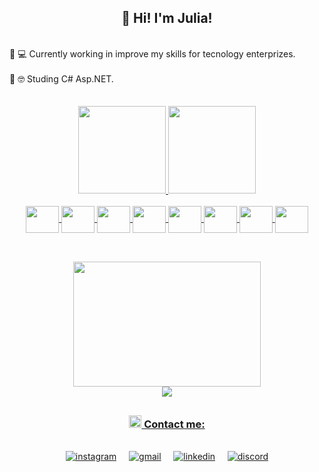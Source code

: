 
<h2 align="center">🌈 Hi! I'm Julia! </h2>
<br>

 <div align="left">
  🔸 💻 Currently working in improve my skills for tecnology enterprizes.<br><br>
  🔸 🤓 Studing C# Asp.NET.
 
 </div> 
<br>
<br>
<div align="center" >
  <a href="https://github.com/JuliaSSoares">
  <img height="140em" src="https://github-readme-stats.vercel.app/api?username=JuliaSSoares&show_icons=true&theme=vision-friendly-dark&include_all_commits=true&count_private=true"/>
  <img height="140em" src="https://github-readme-stats.vercel.app/api/top-langs/?username=JuliaSSoares&layout=compact&langs_count=7&theme=vision-friendly-dark"/>
</div>
  
<br>
  
<div align="center">
  <img align="center" height="43" width="53" src="https://cdn.jsdelivr.net/gh/devicons/devicon/icons/python/python-original.svg" />
  <img align="center" height="43" width="53" src="https://cdn.jsdelivr.net/gh/devicons/devicon/icons/html5/html5-original-wordmark.svg" />
  <img align="center" height="43" width="53" src="https://cdn.jsdelivr.net/gh/devicons/devicon/icons/css3/css3-original-wordmark.svg" />
  <img align="center" height="43" width="53" src="https://cdn.jsdelivr.net/gh/devicons/devicon/icons/javascript/javascript-plain.svg" />
  <img align="center" height="43" width="53" src="https://cdn.jsdelivr.net/gh/devicons/devicon/icons/mysql/mysql-plain.svg" />
 <img align="center" height="43" width="53" src="https://cdn.jsdelivr.net/gh/devicons/devicon/icons/microsoftsqlserver/microsoftsqlserver-plain-wordmark.svg" />
 <img align="center" height="43" width="53" src="https://cdn.jsdelivr.net/gh/devicons/devicon/icons/csharp/csharp-original.svg" />
 <img align="center" height="43" width="53" src="https://cdn.jsdelivr.net/gh/devicons/devicon/icons/dotnetcore/dotnetcore-original.svg" />
</div>

  
##


<br>
  
<div align="center">
  
  <img justify-content= "center" height="200" width="300" src="https://cdn.dribbble.com/users/747795/screenshots/5588411/shot-1.gif" />
  <br>
  <img src="https://github.com/JuliaSSoares/JuliaSSoares/blob/output/github-contribution-grid-snake.svg">
 
</div>
 
 ##
  
 <div align="center"> 
  <h3><img width="20px"  src="https://cdn-icons-png.flaticon.com/512/1370/1370993.png">  Contact me:</h3>
  <br>
    <a href="https://instagram.com/ssoares.julia" ><img alt="instagram" src="https://img.shields.io/badge/Instagram-E4405F?style=for-the-badge&logo=instagram&logoColor=white" target="_blank"></a> &nbsp; 
    &nbsp;
    <a href = "mailto:ssap.julia@gmail.com"><img alt="gmail" src="https://img.shields.io/badge/Gmail-D14836?style=for-the-badge&logo=gmail&logoColor=white"></a>  &nbsp;  &nbsp;
    <a href="https://www.linkedin.com/in/julia-ap-s-soares/" target="_blank"><img alt="linkedin" src="https://img.shields.io/badge/LinkedIn-0077B5?style=for-the-badge&logo=linkedin&logoColor=white" ></a>   &nbsp;  &nbsp;
    <a href ="https://discord.gg/cyd9xdTy"><img alt="discord" src="https://img.shields.io/badge/Discord-7289DA?style=for-the-badge&logo=discord&logoColor=white"></a>  
</div>
<br><br>

  
  

